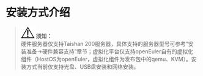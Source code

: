 # 安装方式介绍<a name="ZH-CN_TOPIC_0220373183"></a>

>![](public_sys-resources/icon-notice.gif) **须知：**   
>硬件服务器仅支持Taishan 200服务器，具体支持的服务器型号可参考“安装准备-\>硬件兼容支持”章节；虚拟化平台仅支持openEuler自有的虚拟化组件（HostOS为openEuler，虚拟化组件为发布包中的qemu、KVM）。安装方式当前仅支持光盘、USB盘安装和网络安装。  


